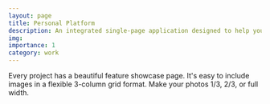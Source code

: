 ```yaml
---
layout: page
title: Personal Platform
description: An integrated single-page application designed to help you organize every aspect of your life.
img:
importance: 1
category: work
---
```


Every project has a beautiful feature showcase page.
It's easy to include images in a flexible 3-column grid format.
Make your photos 1/3, 2/3, or full width.
